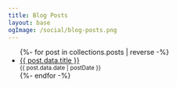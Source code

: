```yaml
---
title: Blog Posts
layout: base
ogImage: /social/blog-posts.png
---
```


<ul>
  {%- for post in collections.posts | reverse  -%}
    <li>
      <a href="{{ post.url }}">{{ post.data.title }}</a>
      <small style="display: block">{{ post.data.date | postDate }}</small>
    </li>
  {%- endfor -%}
</ul>
